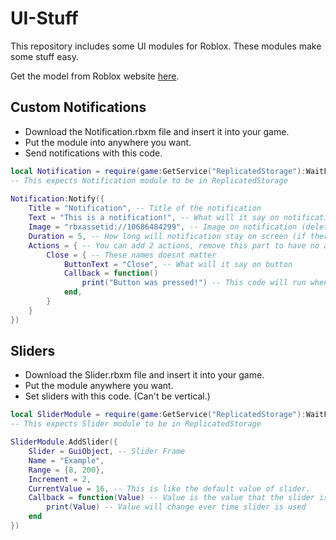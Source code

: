 # UI-Stuff
This repository includes some UI modules for Roblox. 
These modules make some stuff easy.

Get the model from Roblox website [here](https://create.roblox.com/marketplace/asset/11377872227/UI-Modules).

## Custom Notifications
- Download the Notification.rbxm file and insert it into your game.
- Put the module into anywhere you want.
- Send notifications with this code.
```lua
local Notification = require(game:GetService("ReplicatedStorage"):WaitForChild("Notification"))
-- This expects Notification module to be in ReplicatedStorage
 
Notification:Notify({
	Title = "Notification", -- Title of the notification
	Text = "This is a notification!", -- What will it say on notification
	Image = "rbxassetid://10686484299", -- Image on notification (delete this line if no image)
	Duration = 5, -- How long will notification stay on screen (if there are actions, duration will be disabled for that notification)
	Actions = { -- You can add 2 actions, remove this part to have no actions(will ignore if there are more than 2)(changing code to have more will make it look ugly)
		Close = { -- These names doesnt matter
			ButtonText = "Close", -- What will it say on button
			Callback = function()
				print("Button was pressed!") -- This code will run when button is pressed
			end,
		}
	}
})
```

## Sliders
- Download the Slider.rbxm file and insert it into your game.
- Put the module anywhere you want.
- Set sliders with this code. (Can't be vertical.)
```lua
local SliderModule = require(game:GetService("ReplicatedStorage"):WaitForChild("Slider"))
-- This expects Slider module to be in ReplicatedStorage

SliderModule.AddSlider({
	Slider = GuiObject, -- Slider Frame
	Name = "Example",
	Range = {8, 200},
	Increment = 2,
	CurrentValue = 16, -- This is like the default value of slider.
	Callback = function(Value) -- Value is the value that the slider is changed to
		print(Value) -- Value will change ever time slider is used
	end
})
```
